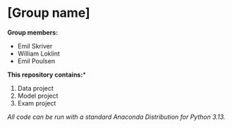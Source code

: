 # [Group name]

**Group members:**
- Emil Skriver 
- William Loklint
- Emil Poulsen

**This repository contains:***

1. Data project
1. Model project
1. Exam project

*All code can be run with a standard Anaconda Distribution for Python 3.13.*